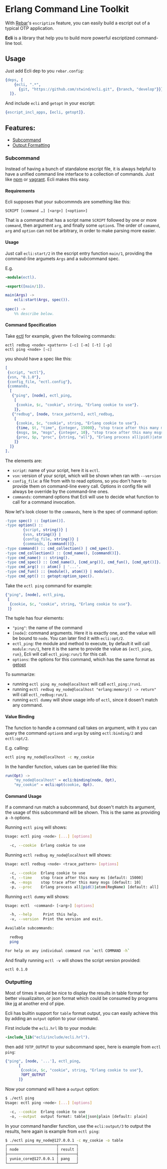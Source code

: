 Erlang Command Line Toolkit
===========================

With [Rebar](https://github.com/rebar/rebar/wiki/Rebar-commands)'s `escriptize` feature, you can easily build a escript out of a typical OTP application. 

**Ecli** is a library that help you to build more powerful escriptized command-line tool.

## Usage

Just add Ecli dep to you `rebar.config`:

```erlang
{deps, [
    {ecli, ".*", 
      {git, "https://github.com/stwind/ecli.git", {branch, "develop"}}}
  ]}.
```

And include `ecli` and `getopt` in your escript:

```erlang
{escript_incl_apps, [ecli, getopt]}.
```

## Features:

* [Subcommand](#subcommand)
* [Output Formatting](#outputting)

### Subcommand

Instead of having a bunch of standalone escript file, it is always helpful to have a unified command line interface to a collection of commands. Just like [npm](https://npmjs.org/) or [vagrant](http://vagrantup.com). Ecli makes this easy.

#### Requirements 

Ecli supposes that your subcommnds are something like this:

```
SCRIPT [command …] [<arg>] [<option>]
```
That is a command that has a script name `SCRIPT` followed by one or more `command`, then argument `arg`, and finally some `option`s. The order of `comamnd`, `arg` and `option` can not be arbitrary, in order to make parsing more easier.


#### Usage

Just call `ecli:start/2` in the escript entry function `main/1`, providing the command-line argumets `Args` and a subcommand spec.

E.g.

```erlang
-module(ectl).

-export([main/1]).

main(Args) ->
	ecli:start(Args, spec()).
	
spec() ->
	%% describe below.
```

#### Command Specification

Take [ectl](https://github.com/stwind/ectl) for example, given the following commands:

```
ectl redbug <node> <pattern> [-c] [-m] [-t] [-p]
ectl ping <node> [-c]
```
you should have a spec like this:

```erlang
[
 {script, "ectl"},
 {vsn, "0.1.0"},
 {config_file, "ectl.config"},
 {commands, 
  [
   {"ping", [node], ectl_ping,
    [
     {cookie, $c, "cookie", string, "Erlang cookie to use"}.
    ]},
   {"redbug", [node, trace_pattern], ectl_redbug,
    [
     {cookie, $c, "cookie", string, "Erlang cookie to use"}.
     {time, $t, "time", {integer, 15000}, "stop trace after this many ms"},
     {msgs, $m, "msgs", {integer, 10}, "stop trace after this many msgs"},
     {proc, $p, "proc", {string, "all"}, "Erlang process all|pid()|atom(RegName)"}
    ]}
  ]}
].
```

The elements are:

* `script`: name of your script, here it is `ectl`.
* `vsn`: version of your script, which will be shown when ran with `--version`
* `config_file`: a file from with to read options, so you don't have to provide them on command-line every call. Options in config file will always be override by the command-line ones.
* `commands`: command options that Ecli will use to decide what function to call for a command invocation.

Now let's look closer to the `commands`, here is the spec of command option:

```erlang
-type spec() :: [option()].
-type option() :: 
        {script, string()} |
        {vsn, string()} |
        {config_file, string()} |
        {commands, [command()]}.
-type command() :: cmd_collection() | cmd_spec().
-type cmd_collection() :: {cmd_name(), [command()]}.
-type cmd_name() :: string().
-type cmd_spec() :: {cmd_name(), [cmd_arg()], cmd_fun(), [cmd_opt()]}.
-type cmd_arg() :: atom() | '...'.
-type cmd_fun() :: {module(), atom()} | module().
-type cmd_opt() :: getopt:option_spec().
```

Take the `ectl ping` command for example:

```erlang
{"ping", [node], ectl_ping,
 [
  {cookie, $c, "cookie", string, "Erlang cookie to use"}.
 ]}
```

The tuple has four elements:

* `"ping"`: the name of the command
* `[node]`: command arguments. Here it is exactly one, and the value will be bound to `node`. You can later find it with `ecli:opt/2`.
* `ectl_ping`: the module and method to execute, by default it will call `module:run/1`, here it is the same to provide the value as `{ectl_ping, run}`, Ecli will call `ectl_ping:run/1` for this call.
* `options`: the options for this command, which has the same format as [getopt](https://github.com/jcomellas/getopt)

To summarize:

* running `ectl ping my_node@localhost` will call `ectl_ping:/run1`.
* running `ectl redbug my_node@localhost "erlang:memory() -> return"` will call `ectl_redbug:run/1`.
* running `ectl dummy` will show usage info of `ectl`, since it dosen't match any command.

#### Value Binding

The function to handle a command call takes on argument, with it you can query the command `option`s and `arg`s by using `ectl:binding/2` and `ectl:opt/2`.

E.g. calling:

```bash
ectl ping my_node@localhost -c my_cookie
```

In the handler function, values can be queried like this:

```erlang
run(Opt) ->
	"my_node@localhost" = ecli:binding(node, Opt),
	"my_cookie" = ecli:opt(cookie, Opt).
```

#### Command Usage

If a command run match a subcommand, but dosen't match its argument, the usage of this subcommand will be shown. This is the same as providing a `-h` options.

Running `ectl ping` will shows:

```bash
Usage: ectl ping <node> [...] [options]

  -c, --cookie  Erlang cookie to use
```

Running `ectl redbug my_node@localhost` will shows:

```bash
Usage: ectl redbug <node> <trace_pattern> [options]

  -c, --cookie  Erlang cookie to use
  -t, --time    stop trace after this many ms [default: 15000]
  -m, --msgs    stop trace after this many msgs [default: 10]
  -p, --proc    Erlang process all|pid()|atom(RegName) [default: all]
```

Running `ectl dummy` will shows:

```bash
Usage: ectl  <command> [<arg>] [options]

  -h, --help     Print this help.
  -v, --version  Print the version and exit.

Available subcommands:

  redbug
  ping

For help on any individual command run `ectl COMMAND -h`
```

And finally running `ectl -v` will shows the script version provided:

```bash
ectl 0.1.0
```

### Outputting

Most of times it would be nice to display the results in table format for better visualizaiton, or json format which could be consumed by programs like [jq](http://stedolan.github.io/jq/) at another end of pipe. 

Ecli has builtin support for `table` format output, you can easily achieve this by adding an `output` option to your command.

First include the `ecli.hrl` lib to your module:

```erlang
-include_lib("ecli/include/ecli.hrl").
```

then add `?OTP_OUTPUT` to your subcommand spec, here is example from `ectl ping`:

```erlang
{"ping", [node, '...'], ectl_ping,
      [
       {cookie, $c, "cookie", string, "Erlang cookie to use"},
       ?OPT_OUTPUT
      ]}
```

Now your command will have a `output` option: 

```bash
$ ./ectl ping
Usage: ectl ping <node> [...] [options]

  -c, --cookie  Erlang cookie to use
  -o, --output  output format: table|json|plain [default: plain]
```

In your command handler function, use the `ecli:output/3` to output the results, here again is example from `ectl ping`:

```bash
$ ./ectl ping my_node@127.0.0.1 -c my_cookie -o table
┌──────────────────────┬────────┐
│ node                 │ result │
├──────────────────────┼────────┤
│ yunio_core@127.0.0.1 │ pang   │
└──────────────────────┴────────┘
```
